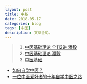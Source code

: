 ```yaml
---
layout: post
title: 中基
date: 2018-05-17
categories: blog
tags: [中医]
description: 文章金句。
---
```




>1. [中医基础理论 全112讲 潘毅](https://www.bilibili.com/video/av11686545)
>1. [中医基础理论 潘毅](https://www.bilibili.com/video/av10414547)
>1. [中医基础](https://www.bilibili.com/video/av19441934)
- [如何自学中医？](https://www.zhihu.com/question/19796475)
- [一位中医爱好者的十年自学中医之路](http://blog.sina.com.cn/s/blog_7f3473380102vsca.html)
